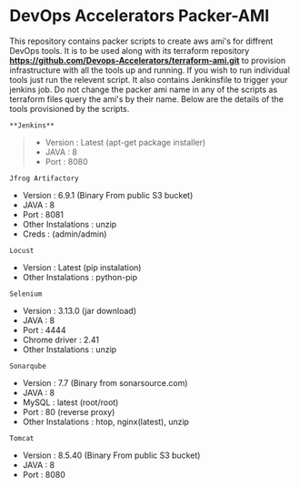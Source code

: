 # DevOps Accelerators Packer-AMI

This repository contains packer scripts to create aws ami's for diffrent DevOps tools. It is to be used along with its terraform
repository **https://github.com/Devops-Accelerators/terraform-ami.git** to provision infrastructure with all the tools up and running.
If you wish to run individual tools just run the relevent script. It also contains Jenkinsfile to trigger your jenkins job. Do not
change the packer ami name in any of the scripts as terraform files query the ami's by their name. Below are the details of the tools
provisioned by the scripts.
```
**Jenkins**
```
>- Version : Latest (apt-get package installer)
>- JAVA : 8
>- Port : 8080
```
Jfrog Artifactory
```
- Version : 6.9.1 (Binary From public S3 bucket)
- JAVA : 8
- Port : 8081
- Other Instalations : unzip
- Creds : (admin/admin)
```
Locust
```
- Version : Latest (pip instalation)
- Other Instalations : python-pip
```
Selenium
```
- Version : 3.13.0 (jar download)
- JAVA : 8
- Port : 4444
- Chrome driver : 2.41
- Other Instalations : unzip
```
Sonarqube
```
- Version : 7.7 (Binary from sonarsource.com)
- JAVA : 8
- MySQL : latest (root/root)
- Port : 80 (reverse proxy)
- Other Instalations : htop, nginx(latest), unzip
```
Tomcat
```
- Version : 8.5.40 (Binary From public S3 bucket)
- JAVA : 8
- Port : 8080
